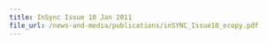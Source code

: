 ```yaml
---
title: InSync Issue 10 Jan 2011
file_url: /news-and-media/publications/inSYNC_Issue10_ecopy.pdf
---
```

